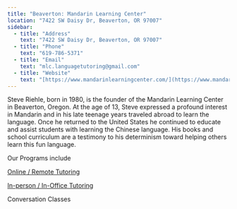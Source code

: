 ```yaml
---
title: "Beaverton: Mandarin Learning Center"
location: "7422 SW Daisy Dr, Beaverton, OR 97007"
sidebar:
  - title: "Address"
    text: "7422 SW Daisy Dr, Beaverton, OR 97007"
  - title: "Phone"
    text: "619-786-5371"
  - title: "Email"
    text: "mlc.languagetutoring@gmail.com"
  - title: "Website"
    text: "[https://www.mandarinlearningcenter.com/](https://www.mandarinlearningcenter.com/)"
---
```


Steve Riehle, born in 1980, is the founder of the Mandarin Learning Center in Beaverton, Oregon. At the age of 13, Steve expressed a profound interest in Mandarin and in his late teenage years traveled abroad to learn the language. Once he returned to the United States he continued to educate and assist students with learning the Chinese language. His books and school curriculum are a testimony to his determinism toward helping others learn this fun language.

Our Programs include

[Online / Remote Tutoring](https://www.mandarinlearningcenter.com/online-course)

[In-person / In-Office Tutoring](https://www.mandarinlearningcenter.com/one-on-one-course)

Conversation Classes
